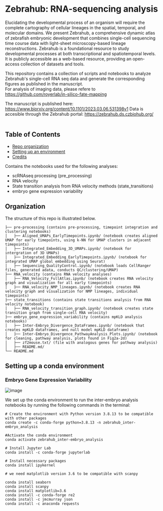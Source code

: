 # Zebrahub: RNA-sequencing analysis 

Elucidating the developmental process of an organism will require the complete cartography of cellular lineages in the spatial, temporal, and molecular domains. We present Zebrahub, a comprehensive dynamic atlas of zebrafish embryonic development that combines single-cell sequencing time course data with light-sheet microscopy-based lineage reconstructions. Zebrahub is a foundational resource to study developmental processes at both transcriptional and spatiotemporal levels. It is publicly accessible as a web-based resource, providing an open-access collection of datasets and tools.<br>

This repository contains a collection of scripts and notebooks to analyze Zebrahub's single-cell RNA seq data and generate the corresponding figures as published in the manuscript. <br> For analysis of imaging data, please refere to https://github.com/royerlab/in-silico-fate-mapping <br>

The manuscript is  published here:  https://www.biorxiv.org/content/10.1101/2023.03.06.531398v1
Data is accesible through the Zebrahub portal: https://zebrahub.ds.czbiohub.org/
<br>
<br>

## Table of Contents
- [Repo organization](#organization)
- [Setting up an environment](#conda)
- [Credits](#credits)

Contains the notebooks used for the following analyses:
* scRNAseq processing (pre_processing)
* RNA velocity
* State transition analysis from RNA velocity methods (state_transitions)
* embryo gene expression variability

## Organization
The structure of this repo is illustrated below. 
```
├── pre-processing (contains pre-processing, timepoint integration and clustering notebooks)
│   ├── Aligned_UMAPs_EarlyTimepoints.ipynb/ (notebook creates aligned UMAP for early timepoints, using k-NN for UMAP clusters in adjacent timepoints)
│   ├── Integrated_Embedding_3D_UMAPs.ipynb/ (notebook for intergration of 3D UMAPs)
│   ├── Integrated_Embedding_EarlyTimepoints.ipynb/ (notebook for integrated UMAP global embedding using Seurat)
│   ├── Sequencing_QualityControl.ipynb/ (notebook loads CellRanger files, generated adata, conducts QC/clustering/UMAP)
├── RNA_velocity (contains RNA velocity analyses)
│   ├── RNA_Velocity_FullAtlas.ipynb/ (notebook creates RNA velocity graph and visualization for all early timepoints)
│   ├── RNA_velocity_NMP_lineages.ipynb/ (notebook creates RNA velocity graph and visualization for NMP lineages, individual timepoints)
├── state_transitions (contains state transitions analysis from RNA velocity notebook)
│   ├── RNA_velocity_transition_graph.ipynb/ (notebook creates state transition graph from single-cell RNA velocity)
├── embryo_gene_expression_variability (contains mpKLD analysis notebooks)
│   ├── Inter-Embryo_Divergence_DataFrames.ipynb/ (notebook that creates mpKLD dataframes, and null model mpKLD dataframe)
│   ├── Inter-Embryo_Divergence_PathwayAnalysis_Plots.ipynb/ (notebook for cleaning, pathway analysis, plots found in Fig2a-2d)
│   ├── zf2mouse.txt/ (file with analogous genes for pathway analysis)
│   ├── README.md/
└── README.md
```


## Setting up a conda environment <a name="conda"></a>

### Embryo Gene Expression Variability

![image](https://user-images.githubusercontent.com/35573897/221049586-b0bc8f05-b035-4279-9116-62ebf9b97c53.png)

We set up the conda environment to run the inter-embryo analysis notebooks by running the following commands in the terminal:

```
# Create the environment with Python version 3.8.13 to be compatible with other packages
conda create -c conda-forge python=3.8.13 -n zebrahub_inter-embryo_analysis

#Activate the conda environment
conda activate zebrahub_inter-embryo_analysis

# Install Jupyter Lab
conda install -c conda-forge jupyterlab

# Install necessary packages
conda install ipykernel

# we need matplotlib version 3.6 to be compatible with scanpy

conda install seaborn
conda install scanpy
conda install matplotlib=3.6
conda install -c conda-forge re2
conda install -c jmcmurray json
conda install -c anaconda requests

```

